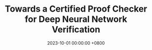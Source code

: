---
title:          "Towards a Certified Proof Checker for Deep Neural Network Verification"
selected:       false
pub:            "Proc. 33rd Int. Symposium on Logic-based Program Synthesis and Transformation (LOPSTR),"
date:           2023-10-01 00:00:00 +0800
pub_date:       "October 2023"
pub_pre:       '<span style="color:Crimson Reds"><b> Best Short-Paper Award,</b><span>'

authors:
- R. Desmartin*
- <b>O. Isac*</b>
- G. Passmore
- K. Stark
- E. Komendantskaya
- G. Katz
links:
  PDF: https://www.katz-lab.com/_files/ugd/e8497d_9ffa422f3f4c420c88b6bf727b8a9957.pdf
---